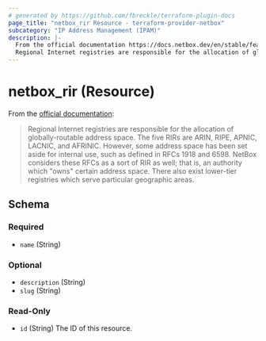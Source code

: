 ```yaml
---
# generated by https://github.com/fbreckle/terraform-plugin-docs
page_title: "netbox_rir Resource - terraform-provider-netbox"
subcategory: "IP Address Management (IPAM)"
description: |-
  From the official documentation https://docs.netbox.dev/en/stable/features/ipam/#regional-internet-registries-rirs:
  Regional Internet registries are responsible for the allocation of globally-routable address space. The five RIRs are ARIN, RIPE, APNIC, LACNIC, and AFRINIC. However, some address space has been set aside for internal use, such as defined in RFCs 1918 and 6598. NetBox considers these RFCs as a sort of RIR as well; that is, an authority which "owns" certain address space. There also exist lower-tier registries which serve particular geographic areas.
---
```


# netbox_rir (Resource)

From the [official documentation](https://docs.netbox.dev/en/stable/features/ipam/#regional-internet-registries-rirs):

> Regional Internet registries are responsible for the allocation of globally-routable address space. The five RIRs are ARIN, RIPE, APNIC, LACNIC, and AFRINIC. However, some address space has been set aside for internal use, such as defined in RFCs 1918 and 6598. NetBox considers these RFCs as a sort of RIR as well; that is, an authority which "owns" certain address space. There also exist lower-tier registries which serve particular geographic areas.



<!-- schema generated by tfplugindocs -->
## Schema

### Required

- `name` (String)

### Optional

- `description` (String)
- `slug` (String)

### Read-Only

- `id` (String) The ID of this resource.


